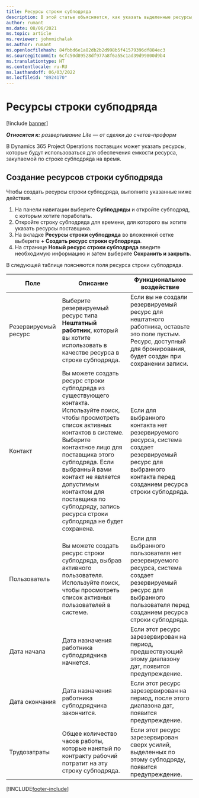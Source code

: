 ```yaml
---
title: Ресурсы строки субподряда
description: В этой статье объясняется, как указать выделенные ресурсы, предоставляемые поставщиком для конкретной строки субподряда на время.
author: rumant
ms.date: 08/06/2021
ms.topic: article
ms.reviewer: johnmichalak
ms.author: rumant
ms.openlocfilehash: 84fbbd6e1a82db2b2d998b5f41579396df884ec3
ms.sourcegitcommit: 6cfc50d89528df977a8f6a55c1ad39d99800d9b4
ms.translationtype: HT
ms.contentlocale: ru-RU
ms.lasthandoff: 06/03/2022
ms.locfileid: "8924170"
---
```

# <a name="subcontract-line-resources"></a>Ресурсы строки субподряда

[!include [banner](../../includes/dataverse-preview.md)]

_**Относится к:** развертывание Lite — от сделки до счетов-проформ_

В Dynamics 365 Project Operations поставщик может указать ресурсы, которые будут использоваться для обеспечения емкости ресурса, закупаемой по строке субподряда на время.

## <a name="create-subcontract-line-resources"></a>Создание ресурсов строки субподряда

Чтобы создать ресурсы строки субподряда, выполните указанные ниже действия.

1. На панели навигации выберите **Субподряды** и откройте субподряд, с которым хотите поработать.
2. Откройте строку субподряда для времени, для которого вы хотите указать ресурсы поставщика.
3. На вкладке **Ресурсы строки субподряда** во вложенной сетке выберите **+ Создать ресурс строки субподряда**.
4. На странице **Новый ресурс строки субподряда** введите необходимую информацию и затем выберите **Сохранить и закрыть**.

В следующей таблице поясняются поля ресурса строки субподряда.

| Поле | Описание | Функциональное воздействие |
| ----- | ----------- | ----------------- |
| Резервируемый ресурс | Выберите резервируемый ресурс типа **Нештатный работник**, который вы хотите использовать в качестве ресурса в строке субподряда.| Если вы не создали резервируемый ресурс для нештатного работника, оставьте это поле пустым. Ресурс, доступный для бронирования, будет создан при сохранении записи.  |
| Контакт | Вы можете создать ресурс строки субподряда из существующего контакта. Используйте поиск, чтобы просмотреть список активных контактов в системе. Выберите контактное лицо для поставщика этого субподряда. Если выбранный вами контакт не является допустимым контактом для поставщика по субподряду, запись ресурса строки субподряда не будет сохранена.| Если для выбранного контакта нет резервируемого ресурса, система создает резервируемый ресурс для выбранного контакта перед созданием ресурса строки субподряда. |
| Пользователь | Вы можете создать ресурс строки субподряда, выбрав активного пользователя. Используйте поиск, чтобы просмотреть список активных пользователей в системе.| Если для выбранного пользователя нет резервируемого ресурса, система создает резервируемый ресурс для выбранного пользователя перед созданием ресурса строки субподряда. |
| Дата начала | Дата назначения работника субподрядчика начнется.| Если этот ресурс зарезервирован на период, предшествующий этому диапазону дат, появится предупреждение. |
| Дата окончания | Дата назначения работника субподрядчика закончится.| Если этот ресурс зарезервирован на период, после этого диапазона дат, появится предупреждение. |
| Трудозатраты | Общее количество часов работы, которые нанятый по контракту рабочий потратит на эту строку субподряда.| Если этот ресурс зарезервирован сверх усилий, выделенных по этому субподряду, появится предупреждение. |


[!INCLUDE[footer-include](../../includes/footer-banner.md)]
